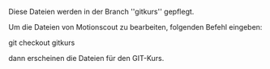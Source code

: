 Diese Dateien werden in der Branch ''gitkurs'' gepflegt.

Um die Dateien von Motionscout zu bearbeiten, folgenden Befehl eingeben:

git checkout gitkurs

dann erscheinen die Dateien für den GIT-Kurs.


